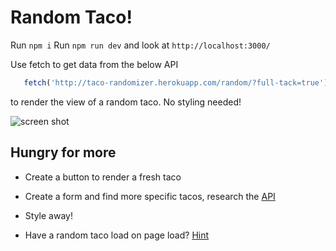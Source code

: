 # Random Taco!




Run `npm i`
Run `npm run dev` and look at `http://localhost:3000/`


Use fetch to get data from the below API 

```js
   fetch('http://taco-randomizer.herokuapp.com/random/?full-tack=true')
```


to render the view of a random taco. No styling needed!

![screen shot](https://i.imgur.com/1HbPnjB.png)

## Hungry for more

- Create a button to render a fresh taco

- Create a form and find more specific tacos, research the [API](https://github.com/evz/tacofancy-api)

- Style away!

- Have a random taco load on page load? [Hint](https://reactjs.org/docs/state-and-lifecycle.html#adding-lifecycle-methods-to-a-class)
